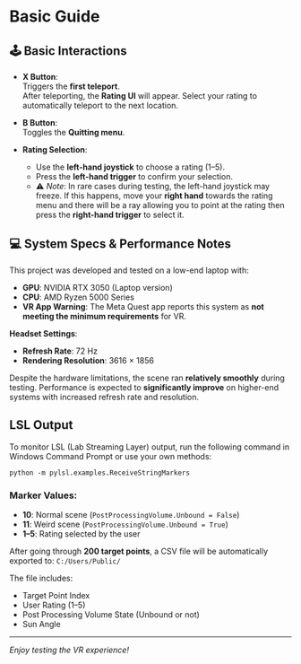 # Basic Guide

## 🕹 Basic Interactions

- **X Button**:  
  Triggers the **first teleport**.  
  After teleporting, the **Rating UI** will appear. Select your rating to automatically teleport to the next location.

- **B Button**:  
  Toggles the **Quitting menu**.

- **Rating Selection**:
  - Use the **left-hand joystick** to choose a rating (1–5).
  - Press the **left-hand trigger** to confirm your selection.
  - ⚠️ _Note_: In rare cases during testing, the left-hand joystick may freeze. If this happens, move your **right hand** towards the rating menu and there will be a ray allowing you to point at the rating then press the **right-hand trigger** to select it.

## 💻 System Specs & Performance Notes

This project was developed and tested on a low-end laptop with:

- **GPU**: NVIDIA RTX 3050 (Laptop version)
- **CPU**: AMD Ryzen 5000 Series
- **VR App Warning**: The Meta Quest app reports this system as **not meeting the minimum requirements** for VR.

**Headset Settings**:

- **Refresh Rate**: 72 Hz
- **Rendering Resolution**: 3616 × 1856

Despite the hardware limitations, the scene ran **relatively smoothly** during testing. Performance is expected to **significantly improve** on higher-end systems with increased refresh rate and resolution.

## LSL Output

To monitor LSL (Lab Streaming Layer) output, run the following command in Windows Command Prompt or use your own methods:

`python -m pylsl.examples.ReceiveStringMarkers`

### Marker Values:

- **10**: Normal scene (`PostProcessingVolume.Unbound = False`)
- **11**: Weird scene (`PostProcessingVolume.Unbound = True`)
- **1–5**: Rating selected by the user

After going through **200 target points**, a CSV file will be automatically exported to: `C:/Users/Public/`

The file includes:

- Target Point Index
- User Rating (1–5)
- Post Processing Volume State (Unbound or not)
- Sun Angle

---

_Enjoy testing the VR experience!_
